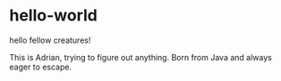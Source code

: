 # hello-world

hello fellow creatures!

This is Adrian, trying to figure out anything.
Born from Java and always eager to escape.
